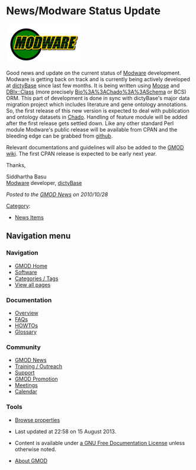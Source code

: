 



<span id="top"></span>




# <span dir="auto">News/Modware Status Update</span>











[<img
src="https://raw.githubusercontent.com/GMOD/gmod.github.io/main/mediawiki/images/thumb/e/e3/ModwareLogo.png/200px-ModwareLogo.png"
srcset="https://raw.githubusercontent.com/GMOD/gmod.github.io/main/mediawiki/images/thumb/e/e3/ModwareLogo.png/300px-ModwareLogo.png 1.5x, https://raw.githubusercontent.com/GMOD/gmod.github.io/main/mediawiki/images/e/e3/ModwareLogo.png 2x"
width="200" height="106" alt="Modware Middleware" />](../Modware "Modware Middleware")



Good news and update on the current status of
[Modware](../Modware "Modware") development. Modware is getting back on
track and is currently being actively developed at
<a href="http://dictybase.org" class="external text"
rel="nofollow">dictyBase</a> since last few months. It is being written
using
<a href="http://search.cpan.org/perldoc?Moose" class="external text"
rel="nofollow">Moose</a> and
<a href="http://search.cpan.org/perldoc?DBIx::Class"
class="external text" rel="nofollow">DBIx::Class</a> (more precisely
[Bio%3A%3AChado%3A%3ASchema](../Bio%3A%3AChado%3A%3ASchema "Bio%3A%3AChado%3A%3ASchema") or BCS)
ORM. This part of development is done in sync with dictyBase's major
data migration project which includes literature and gene ontology
annotations. So, the first release of this new version is expected to
deal with publication and ontology datasets in
<a href="../Chado" class="mw-redirect" title="Chado">Chado</a>. Handling
of feature module will be added after the first release gets settled
down. Like any other standard Perl module Modware's public release will
be available from CPAN and the bleeding edge can be grabbed from
<a href="http://github.com/cybersiddhu/Modware" class="external text"
rel="nofollow">github</a>.

Relevant documentations and guidelines will also be added to the [GMOD
wiki](../Modware "Modware"). The first CPAN release is expected to be
early next year.

Thanks,

Siddhartha Basu  
[Modware](../Modware "Modware") developer,
<a href="http://dictybase.org" class="external text"
rel="nofollow">dictyBase</a>

  



*Posted to the [GMOD News](../GMOD_News "GMOD News") on 2010/10/28*






[Category](../Special%3ACategories "Special%3ACategories"):

- [News Items](../Category%3ANews_Items "Category%3ANews Items")






## Navigation menu






### 



<a href="../Main_Page"
style="background-image: url(../../images/GMOD-cogs.png);"
title="Visit the main page"></a>


### Navigation



- <span id="n-GMOD-Home">[GMOD Home](../Main_Page)</span>
- <span id="n-Software">[Software](../GMOD_Components)</span>
- <span id="n-Categories-.2F-Tags">[Categories /
  Tags](../Categories)</span>
- <span id="n-View-all-pages">[View all
  pages](../Special:AllPages)</span>




### Documentation



- <span id="n-Overview">[Overview](../Overview)</span>
- <span id="n-FAQs">[FAQs](../Category%3AFAQ)</span>
- <span id="n-HOWTOs">[HOWTOs](../Category%3AHOWTO)</span>
- <span id="n-Glossary">[Glossary](../Glossary)</span>




### Community



- <span id="n-GMOD-News">[GMOD News](../GMOD_News)</span>
- <span id="n-Training-.2F-Outreach">[Training /
  Outreach](../Training_and_Outreach)</span>
- <span id="n-Support">[Support](../Support)</span>
- <span id="n-GMOD-Promotion">[GMOD Promotion](../GMOD_Promotion)</span>
- <span id="n-Meetings">[Meetings](../Meetings)</span>
- <span id="n-Calendar">[Calendar](../Calendar)</span>




### Tools

- <span id="t-smwbrowselink"><a href="../Special%3ABrowse/News-2FModware_Status_Update"
  rel="smw-browse">Browse properties</a></span>



- <span id="footer-info-lastmod">Last updated at 22:58 on 15 August
  2013.</span>
<!-- - <span id="footer-info-viewcount">7,094 page views.</span> -->
- <span id="footer-info-copyright">Content is available under
  <a href="http://www.gnu.org/licenses/fdl-1.3.html" class="external"
  rel="nofollow">a GNU Free Documentation License</a> unless otherwise
  noted.</span>

<!-- -->

- <span id="footer-places-about">[About
  GMOD](../GMOD%3AAbout "GMOD%3AAbout")</span>

<!-- -->




